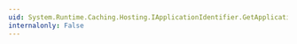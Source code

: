 ```yaml
---
uid: System.Runtime.Caching.Hosting.IApplicationIdentifier.GetApplicationId
internalonly: False
---
```

